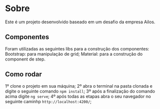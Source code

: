 # Sobre

Este é um projeto desenvolvido baseado em um desafio da empresa Ailos.

## Componentes

Foram utilizadas as seguintes libs para a construção dos componentes:
  Bootstrap: para manipulação de grid;
  Material: para a construção do component de step.

## Como rodar

  1º clone o projeto em sua máquina;
  2º abra o terminal na pasta clonada e digite o seguinte comando `npm install`;
  3º após a finalização do comando acima digite `ng serve`;
  4º após todas as etapas abra o seu navegador no seguinte caminhp `http://localhost:4200/`;

